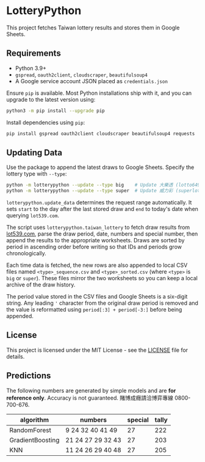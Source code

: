 # LotteryPython

This project fetches Taiwan lottery results and stores them in Google Sheets.

## Requirements
- Python 3.9+
- `gspread`, `oauth2client`, `cloudscraper`, `beautifulsoup4`
- A Google service account JSON placed as `credentials.json`

Ensure `pip` is available. Most Python installations ship with it, and you can
upgrade to the latest version using:

```bash
python3 -m pip install --upgrade pip
```

Install dependencies using `pip`:

```bash
pip install gspread oauth2client cloudscraper beautifulsoup4 requests
```

## Updating Data

Use the package to append the latest draws to Google Sheets. Specify the lottery type with `--type`:

```bash
python -m lotterypython --update --type big    # Update 大樂透 (lotto649)
python -m lotterypython --update --type super  # Update 威力彩 (superlotto638)
```

`lotterypython.update_data` determines the request range automatically. It sets `start` to
the day after the last stored draw and `end` to today's date when querying
`lot539.com`.

The script uses `lotterypython.taiwan_lottery` to fetch draw results from [lot539.com](https://www.lot539.com), parse the draw period, date, numbers and special number, then append the results to the appropriate worksheets. Draws are sorted by period in ascending order before writing so that IDs and periods grow chronologically.

Each time data is fetched, the new rows are also appended to local CSV files
named `<type>_sequence.csv` and `<type>_sorted.csv` (where `<type>` is `big` or
`super`). These files mirror the two worksheets so you can keep a local archive
of the draw history.

The period value stored in the CSV files and Google Sheets is a six-digit
string. Any leading `'` character from the original draw period is removed and
the value is reformatted using `period[:3] + period[-3:]` before being
appended.


## License

This project is licensed under the MIT License - see the [LICENSE](LICENSE) file for details.

## Predictions

The following numbers are generated by simple models and are **for reference only**. Accuracy is not guaranteed. 賭博成癮請洽博弈專線 0800-700-676.

| algorithm | numbers | special | tally |
|-----------|---------|---------|-------|
| RandomForest | 9 24 32 40 41 49 | 27 | 222 |
| GradientBoosting | 21 24 27 29 32 43 | 27 | 203 |
| KNN | 11 24 26 29 40 48 | 27 | 205 |
